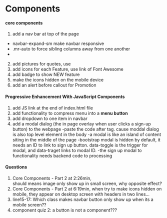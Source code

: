 # Components

#### core components
1. add a nav bar at top of the page
- navbar-expand-sm make navbar responsive
- .mr-auto to force sibling columns away from one another
- <span class="d-inline d-sm-none"><br></span> 
2. add pictures for quotes, use <div class="media">
3. add icons for each Feature, use link of Font Awesome
4. add badge to show NEW feature
5. make the icons hidden on the mobile device
6. add an alert before callout for Promotion

#### Progressive Enhancement With JavaScript Components
1. add JS link at the end of index.html file
2. add functionality to compress menu into a <strong>menu button</strong>
3. add dropdown to one item in navbar
4. add a modal dialog (the in page overlay when user clicks a sign-up button) to the webpage
  -paste the code after </article> tag. cause moddal dialog is also top level element in the body
  -a modal is like an island of content siting in the middle of the page
  -bootstrap modal is hidden by default, it needs an ID to link to sign up button. data-toggle is the trigger for modal, and data-traget links to modal ID.
  -the sign up modal to functionality needs backend code to processing

#### Questions
1. Core Components - Part 2 at 2:26min, <div class="d-none d-sm-block">should means image only show up in small screen, why opposite effect?
2. Core Components - Part 2 at 6:19min, when try to make icons hidden on mobile, they appear on desktop screen with headers in two lines...
3. line15-17: Which class makes navbar button only show up when its a mobile screen??  
4. component quiz 2: a button is not a component???